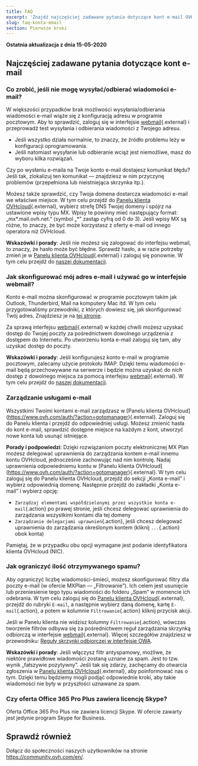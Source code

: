 ```yaml
---
title: FAQ
excerpt: 'Znajdź najczęściej zadawane pytania dotyczące kont e-mail OVHcloud'
slug: faq-konta-email
section: Pierwsze kroki
---
```


**Ostatnia aktualizacja z dnia 15-05-2020**

## Najczęściej zadawane pytania dotyczące kont e-mail

### Co zrobić, jeśli nie mogę wysyłać/odbierać wiadomości e-mail? 

W większości przypadków brak możliwości wysyłania/odbierania wiadomości e-mail wiąże się z konfiguracją adresu w programie pocztowym. Aby to sprawdzić, zaloguj się w interfejsie [webmail](https://www.ovh.pl/mail/){.external} i przeprowadź test wysyłania i odbierania wiadomości z Twojego adresu.

- Jeśli wszystko działa normalnie, to znaczy, że źródło problemu leży w konfiguracji oprogramowania. 
- Jeśli natomiast wysyłanie lub odbieranie wciąż jest niemożliwe, masz do wyboru kilka rozwiązań.

Czy po wysłaniu e-maila na Twoje konto e-mail dostajesz komunikat błędu? Jeśli tak, zlokalizuj ten komunikat — znajdziesz w nim przyczynę problemów (przepełniona lub nieistniejąca skrzynka itp.).

Możesz także sprawdzić, czy Twoja domena dostarcza wiadomości e-mail we właściwe miejsce. W tym celu przejdź do [Panelu klienta OVHcloud](https://www.ovh.com/auth/?action=gotomanager){.external}, wybierz strefę DNS Twojej domeny i spójrz na ustawione wpisy typu MX. Wpisy te powinny mieć następujący format: „mx\*.mail.ovh.net.” (symbol „\*” zastąp cyfrą od 0 do 3).
Jeśli wpisy MX są różne, to znaczy, że być może korzystasz z oferty e-mail od innego operatora niż OVHcloud.

**Wskazówki i porady**: Jeśli nie możesz się zalogować do interfejsu webmail, to znaczy, że hasło może być błędne. Sprawdź hasło, a w razie potrzeby zmień je w [Panelu klienta OVHcloud](https://www.ovh.com/auth/?action=gotomanager){.external} i zaloguj się ponownie. W tym celu przejdź do [naszej dokumentacji](../zaawansowane_korzystanie_z_e-maili_ovh/).

### Jak skonfigurować mój adres e-mail i używać go w interfejsie webmail? 

Konto e-mail można skonfigurować w programie pocztowym takim jak Outlook, Thunderbird, Mail na komputery Mac itd.
W tym celu przygotowaliśmy przewodniki, z których dowiesz się, jak skonfigurować Twój adres. Znajdziesz je na [tej stronie](../).

Za sprawą interfejsu [webmail](https://www.ovh.pl/mail/){.external} w każdej chwili możesz uzyskać dostęp do Twojej poczty za pośrednictwem dowolnego urządzenia z dostępem do Internetu. Po utworzeniu konta e-mail zaloguj się tam, aby uzyskać dostęp do poczty.

**Wskazówki i porady**: Jeśli konfigurujesz konto e-mail w programie pocztowym, zalecamy użycie protokołu IMAP. Dzięki temu wiadomości e-mail będą przechowywane na serwerze i będzie można uzyskać do nich dostęp z dowolnego miejsca za pomocą interfejsu [webmail](https://www.ovh.pl/mail/){.external}. W tym celu przejdź do [naszej dokumentacji](../hosting_www_informacje_ogolne_o_kontach_e-mail_ovh/).

### Zarządzanie usługami e-mail 

Wszystkimi Twoimi kontami e-mail zarządzasz w [Panelu klienta OVHcloud] (https://www.ovh.com/auth/?action=gotomanager){.external}. Zaloguj się do Panelu klienta i przejdź do odpowiedniej usługi. Możesz zmienić hasła do kont e-mail, sprawdzić dostępne miejsce na każdym z kont, utworzyć nowe konta lub usunąć istniejące. 

**Porady i podpowiedzi**: Dzięki rozwiązaniom poczty elektronicznej MX Plan możesz delegować uprawnienia do zarządzania kontem e-mail innemu kontu OVHcloud, jednocześnie zachowując nad nim kontrolę. Nadaj uprawnienia odpowiedniemu kontu w [Panelu klienta OVHcloud] (https://www.ovh.com/auth/?action=gotomanager){.external}. W tym celu zaloguj się do Panelu klienta OVHcloud, przejdź do sekcji „Konta e-mail” i wybierz odpowiednią domenę. Następnie przejdź do zakładki „Konta e-mail” i wybierz opcję:

- `Zarządzaj elementami współdzielonymi przez wszystkie konta e-mail`{.action} po prawej stronie, jeśli chcesz delegować uprawnienia do zarządzania wszystkimi kontami dla tej domeny
- `Zarządzanie delegacjami uprawnień`{.action}, jeśli chcesz delegować uprawnienia do zarządzania określonym kontem (kliknij `...`{.action} obok konta)  

Pamiętaj, że w przypadku obu opcji wymagane jest podanie identyfikatora klienta OVHcloud (NIC).

### Jak ograniczyć ilość otrzymywanego spamu? 

Aby ograniczyć liczbę wiadomości-śmieci, możesz skonfigurować filtry dla poczty e-mail (w ofercie MXPlan — „Filtrowanie”). Ich celem jest usunięcie lub przeniesienie tego typu wiadomości do folderu „Spam” w momencie ich odebrania.
W tym celu zaloguj się do [Panelu klienta OVHcloud](https://www.ovh.com/auth/?action=gotomanager){.external}, przejdź do rubryki `E-mail`, a następnie wybierz daną domenę, kartę `E-mail`{.action}, a potem w kolumnie `Filtrowanie`{.action} kliknij przycisk akcji.

Jeśli w Panelu klienta nie widzisz kolumny `Filtrowanie`{.action}, wówczas tworzenie filtrów odbywa się za pośrednictwem reguł zarządzania skrzynką odbiorczą w interfejsie [webmail](https://www.ovh.pl/mail/){.external}. Więcej szczegółów znajdziesz w przewodniku: [Reguły skrzynki odbiorczej w interfejsie OWA](../../microsoft-collaborative-solutions/tworzenie-regul-skrzynki-odbiorczej-w-owa/).

**Wskazówki i porady**: Jeśli włączysz filtr antyspamowy, możliwe, że niektóre prawidłowe wiadomości zostaną uznane za spam. Jest to tzw. wynik „fałszywie pozytywny”. Jeśli tak się zdarzy, zachęcamy do otwarcia zgłoszenia w [Panelu klienta OVHcloud](https://www.ovh.com/auth/?action=gotomanager){.external}, aby poinformować nas o tym. Dzięki temu będziemy mogli podjąć odpowiednie kroki, aby takie wiadomości nie były w przyszłości uznawane za spam.

### Czy oferta Office 365 Pro Plus zawiera licencję Skype? 

Oferta Office 365 Pro Plus nie zawiera licencji Skype. W ofercie zawarty jest jedynie program Skype for Business. 

## Sprawdź również

Dołącz do społeczności naszych użytkowników na stronie <https://community.ovh.com/en/>.
